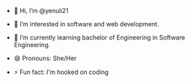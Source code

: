 - 👋 Hi, I’m @yenuli21 
- 👀 I’m interested in software and  web development.
- 🌱 I’m currently learning bachelor of Engineering in Software Engineering.

- 😄 Pronouns: She/Her
- ⚡ Fun fact: I'm hooked on coding

<!---
yenuli21/yenuli21 is a ✨ special ✨ repository because its `README.md` (this file) appears on your GitHub profile.
You can click the Preview link to take a look at your changes.
--->
